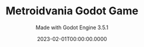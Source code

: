 ---
date: '2023-02-01T00:00:00.0000'
imagesNames:
  - 0.jpg
  - 5.jpg
  - 4.jpg
  - 3.jpg
  - 2.jpg
  - 1.jpg
videosNames:
  - 1.mp4
  - 2.mp4
youtubeVideoIds:
  - P3s1gVc3-zM
title: Metroidvania Godot Game
subtitle: Made with Godot Engine 3.5.1
description:
  - Prototype to learn the basics of the Godot Engine, Scene Graph, Resources,
    Packed Scenes, Animations, Nodes and GDScript.
implementationDetails:
  - Player Movement, Jump, Air Jump, Wall Slide and Gravity implemented with
    Kinematic Rigid Body 2D.
  - Player Sprite Animations using Animation Players and Camera Fllow Behaviour
    using Remote Transform.
  - Tilemaps to build the terrain parts of the World.
  - VFX implementation using Particle System.
  - Player Gun and Bullets using instancing of Packed Scenes.
  - Script inheritance to implement different types of Enemies.
  - Hitboxes and Hurtboxes system to implement damage to Enemies and Player.
  - Using Singletons and Resources to handle the Player Stats.
  - Event Bus for pub/sub on system wide events.
  - UI using Canvas Elements.
  - Doors to implement changing Levels.
  - Boss Enemy implementation using rigging, bones, IK and animations.
  - Save Stations and Save/Load System rebuilding the scene with persisted nodes.
  - Pooled SFX System and Music.
  - Game Over screen and reset of the game to play again.
tags:
  - Godot
  - GDScript
  - Prototype
technology: GodotEngine
category: Game Dev
---